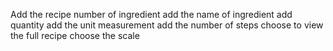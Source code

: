 Add the recipe
number of ingredient
add the name of ingredient
add quantity
add the unit measurement
add the number of steps 
choose to view the full recipe
choose the scale

